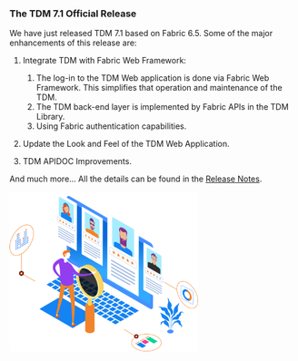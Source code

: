 ### The TDM 7.1 Official Release

We have just released TDM 7.1 based on Fabric 6.5. Some of the major enhancements of this release are:

1. Integrate  TDM with Fabric Web Framework:

   1. The log-in to the TDM Web application is done via Fabric Web Framework. This simplifies that operation and maintenance of the TDM. 
   2. The TDM back-end layer is implemented by Fabric APIs in the TDM Library.
   3. Using Fabric authentication capabilities.

2. Update the Look and Feel of the TDM Web Application.

3. TDM APIDOC Improvements.

   

And much more... All the details can be found in the [Release Notes](https://github.com/k2view-academy/K2View-Academy/blob/Academy_6.5/Release_Notes_And_Upgrade/TDM-V7/TDM_Release_Notes_V7.1.pdf).

<img src="images/img5.png" alt="image" style="zoom: 67%;" />
